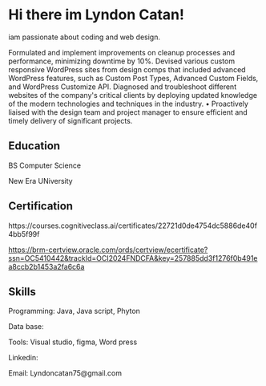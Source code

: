 <h1>Hi there im Lyndon Catan!</h1>
iam passionate about coding and web design.
<p>
Formulated and implement improvements on cleanup processes and performance, minimizing downtime by 10%.
Devised various custom responsive WordPress sites from design comps that included advanced WordPress features, such as Custom Post Types, Advanced Custom Fields, and WordPress Customize API.
Diagnosed and troubleshoot different websites of the company's critical clients by deploying updated knowledge of the modern technologies and techniques in the industry.
• Proactively liaised with the design team and project manager to ensure efficient and timely delivery of significant projects.</p>

<h2>Education</h2>
<p>BS Computer Science </p>
<p>New Era UNiversity</p>

<H2>Certification</H2>
https://courses.cognitiveclass.ai/certificates/22721d0de4754dc5886de40f4bb5f99f


https://brm-certview.oracle.com/ords/certview/ecertificate?ssn=OC5410442&trackId=OCI2024FNDCFA&key=257885dd3f1276f0b491ea8ccb2b1453a2fa6c6a

<H2>Skills</H2>
<p>Programming: Java, Java script, Phyton </p>
<p>Data base:</p>
<p>Tools: Visual studio, figma, Word press</p>
<p>Linkedin: </p>
<p>Email: Lyndoncatan75@gmail.com</p>


